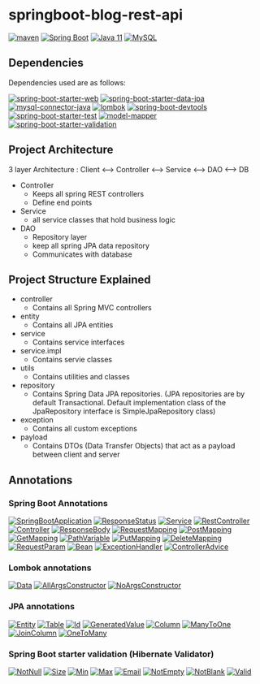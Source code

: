 # springboot-blog-rest-api
<a href="https://maven.apache.org/"><img alt="maven" src="https://img.shields.io/badge/maven-%20-blue"/></a>
<a href="https://spring.io/projects/spring-boot/"><img alt="Spring Boot" src="https://img.shields.io/badge/SpringBoot-2.6.3-blue"/></a>
<a href="https://docs.oracle.com/en/java/javase/11/"><img alt="Java 11" src="https://img.shields.io/badge/Java-11-blue"/></a>
<a href="https://dev.mysql.com/"><img alt="MySQL" src="https://img.shields.io/badge/MySQL-8.0.28-blue"/></a>


## Dependencies
Dependencies used are as follows:

<a href="https://mvnrepository.com/artifact/org.springframework.boot/spring-boot-starter-web"><img alt="spring-boot-starter-web" src="https://img.shields.io/badge/dependency-SpringBootStarterWeb-blue"/></a>
<a href="https://mvnrepository.com/artifact/org.springframework.boot/spring-boot-starter-data-jpa"><img alt="spring-boot-starter-data-jpa" src="https://img.shields.io/badge/dependency-SpringBootStarterDataJPA-blue"/></a>
<a href="https://mvnrepository.com/artifact/mysql/mysql-connector-java"><img alt="mysql-connector-java" src="https://img.shields.io/badge/dependency-MySQLConnectorJava-blue"/></a>
<a href="https://mvnrepository.com/artifact/org.projectlombok/lombok"><img alt="lombok" src="https://img.shields.io/badge/dependency-Lombok-blue"/></a>
<a href="https://mvnrepository.com/artifact/org.springframework.boot/spring-boot-devtools"><img alt="spring-boot-devtools" src="https://img.shields.io/badge/dependency-SpringBootDevTools-blue"/></a>
<a href="https://mvnrepository.com/artifact/org.springframework.boot/spring-boot-starter-test"><img alt="spring-boot-starter-test" src="https://img.shields.io/badge/dependency-SpringBootStarterTest-blue"/></a>
<a href="https://mvnrepository.com/artifact/org.modelmapper/modelmapper/3.0.0"><img alt="model-mapper" src="https://img.shields.io/badge/dependency-ModelMapper-blue"/></a>
<a href="https://mvnrepository.com/artifact/org.springframework.boot/spring-boot-starter-validation"><img alt="spring-boot-starter-validation" src="https://img.shields.io/badge/dependency-SpringBootStarterValidation-blue"/></a> 


## Project Architecture
3 layer Architecture : Client <--> Controller <--> Service <--> DAO <--> DB

- Controller
  - Keeps all spring REST controllers
  - Define end points
- Service
  - all service classes that hold business logic
- DAO
  - Repository layer
  - keep all spring JPA data repository
  - Communicates with database


## Project Structure Explained
- controller
  - Contains all Spring MVC controllers
- entity
  - Contains all JPA entities
- service
  - Contains service interfaces
- service.impl
  - Contains servie classes
- utils
  - Contains utilities and classes
- repository
  - Contains Spring Data JPA repositories. (JPA repositories are by default Transactional. Default implementation class of the JpaRepository interface is SimpleJpaRepository class)
- exception
  - Contains all custom exceptions
- payload
  - Contains DTOs (Data Transfer Objects) that act as a payload between client and server


## Annotations
### Spring Boot Annotations
<a href="https://docs.spring.io/spring-boot/docs/2.0.x/reference/html/using-boot-using-springbootapplication-annotation.html"><img alt="SpringBootApplication" src="https://img.shields.io/badge/@SpringBootApplication-blue"/></a>
<a href="https://docs.spring.io/spring-framework/docs/current/javadoc-api/org/springframework/web/bind/annotation/ResponseStatus.html"><img alt="ResponseStatus" src="https://img.shields.io/badge/@ResponseStatus-blue"/></a>
<a href="https://docs.spring.io/spring-framework/docs/current/javadoc-api/org/springframework/stereotype/Service.html"><img alt="Service" src="https://img.shields.io/badge/@Service-blue"/></a>
<a href="https://docs.spring.io/spring-framework/docs/current/javadoc-api/org/springframework/web/bind/annotation/RestController.html"><img alt="RestController" src="https://img.shields.io/badge/@RestController-blue"/></a>
<a href="https://docs.spring.io/spring-framework/docs/current/javadoc-api/org/springframework/stereotype/Controller.html"><img alt="Controller" src="https://img.shields.io/badge/@Controller-blue"/></a>
<a href="https://docs.spring.io/spring-framework/docs/current/javadoc-api/org/springframework/web/bind/annotation/ResponseBody.html"><img alt="ResponseBody" src="https://img.shields.io/badge/@ResponseBody-blue"/></a>
<a href="https://docs.spring.io/spring-framework/docs/current/javadoc-api/org/springframework/web/bind/annotation/RequestMapping.html"><img alt="RequestMapping" src="https://img.shields.io/badge/@RequestMapping-blue"/></a>
<a href="https://docs.spring.io/spring-framework/docs/current/javadoc-api/org/springframework/web/bind/annotation/PostMapping.html"><img alt="PostMapping" src="https://img.shields.io/badge/@PostMapping-blue"/></a>
<a href="https://docs.spring.io/spring-framework/docs/current/javadoc-api/org/springframework/web/bind/annotation/GetMapping.html"><img alt="GetMapping" src="https://img.shields.io/badge/@GetMapping-blue"/></a>
<a href="https://docs.spring.io/spring-framework/docs/current/javadoc-api/org/springframework/web/bind/annotation/PathVariable.html"><img alt="PathVariable" src="https://img.shields.io/badge/@PathVariable-blue"/></a>
<a href="https://docs.spring.io/spring-framework/docs/current/javadoc-api/org/springframework/web/bind/annotation/PutMapping.html"><img alt="PutMapping" src="https://img.shields.io/badge/@PutMapping-blue"/></a>
<a href="https://docs.spring.io/spring-framework/docs/current/javadoc-api/org/springframework/web/bind/annotation/DeleteMapping.html"><img alt="DeleteMapping" src="https://img.shields.io/badge/@DeleteMapping-blue"/></a>
<a href="https://docs.spring.io/spring-framework/docs/current/javadoc-api/org/springframework/web/bind/annotation/RequestParam.html"><img alt="RequestParam" src="https://img.shields.io/badge/@RequestParam-blue"/></a>
<a href="https://docs.spring.io/spring-javaconfig/docs/1.0.0.M4/reference/html/ch02s"><img alt="Bean" src="https://img.shields.io/badge/@Bean-blue"/></a>
<a href="https://docs.spring.io/spring-framework/docs/current/javadoc-api/org/springframework/web/bind/annotation/ExceptionHandler.html"><img alt="ExceptionHandler" src="https://img.shields.io/badge/@ExceptionHandler-blue"/></a>
<a href="https://docs.spring.io/spring-framework/docs/current/javadoc-api/org/springframework/web/bind/annotation/ControllerAdvice.html"><img alt="ControllerAdvice" src="https://img.shields.io/badge/@ControllerAdvice-blue"/></a>

### Lombok annotations
<a href="https://projectlombok.org/api/lombok/Data.html"><img alt="Data" src="https://img.shields.io/badge/@Data-blue"/></a>
<a href="https://projectlombok.org/api/lombok/AllArgsConstructor.html"><img alt="AllArgsConstructor" src="https://img.shields.io/badge/@AllArgsConstructor-blue"/></a>
<a href="https://projectlombok.org/api/lombok/NoArgsConstructor.html"><img alt="NoArgsConstructor" src="https://img.shields.io/badge/@NoArgsConstructor-blue"/></a>

### JPA annotations
<a href="https://www.techferry.com/articles/hibernate-jpa-annotations.html#Entity"><img alt="Entity" src="https://img.shields.io/badge/@Entity-blue"/></a>
<a href="https://www.techferry.com/articles/hibernate-jpa-annotations.html#Table"><img alt="Table" src="https://img.shields.io/badge/@Table-blue"/></a>
<a href="https://www.techferry.com/articles/hibernate-jpa-annotations.html#Id"><img alt="Id" src="https://img.shields.io/badge/@Id-blue"/></a>
<a href="https://www.techferry.com/articles/hibernate-jpa-annotations.html#GeneratedValue"><img alt="GeneratedValue" src="https://img.shields.io/badge/@GeneratedValue-blue"/></a>
<a href="https://www.techferry.com/articles/hibernate-jpa-annotations.html#Column"><img alt="Column" src="https://img.shields.io/badge/@Column-blue"/></a>
<a href="https://www.techferry.com/articles/hibernate-jpa-annotations.html#ManyToOne"><img alt="ManyToOne" src="https://img.shields.io/badge/@ManyToOne-blue"/></a>
<a href="https://www.techferry.com/articles/hibernate-jpa-annotations.html#JoinColumn"><img alt="JoinColumn" src="https://img.shields.io/badge/@JoinColumn-blue"/></a>
<a href="https://www.techferry.com/articles/hibernate-jpa-annotations.html#OneToMany"><img alt="OneToMany" src="https://img.shields.io/badge/@OneToMany-blue"/></a>

### Spring Boot starter validation (Hibernate Validator)
<a href="https://docs.oracle.com/javaee/7/api/javax/validation/constraints/NotNull.html"><img alt="NotNull" src="https://img.shields.io/badge/@NotNull-blue"/></a>
<a href="https://docs.oracle.com/javaee/7/api/javax/validation/constraints/Size.html"><img alt="Size" src="https://img.shields.io/badge/@Size-blue"/></a>
<a href="https://docs.oracle.com/javaee/7/api/javax/validation/constraints/Min.html"><img alt="Min" src="https://img.shields.io/badge/@Min-blue"/></a>
<a href="https://docs.oracle.com/javaee/7/api/javax/validation/constraints/Max.html"><img alt="Max" src="https://img.shields.io/badge/@Max-blue"/></a>
<a href="https://javaee.github.io/javaee-spec/javadocs/javax/validation/constraints/Email.html"><img alt="Email" src="https://img.shields.io/badge/@Email-blue"/></a>
<a href="https://javaee.github.io/javaee-spec/javadocs/javax/validation/constraints/NotEmpty.html"><img alt="NotEmpty" src="https://img.shields.io/badge/@NotEmpty-blue"/></a> 
<a href="https://javaee.github.io/javaee-spec/javadocs/javax/validation/constraints/NotBlank.html"><img alt="NotBlank" src="https://img.shields.io/badge/@NotBlank-blue"/></a> 
<a href="https://docs.oracle.com/javaee/7/api/javax/validation/Valid.html"><img alt="Valid" src="https://img.shields.io/badge/@Valid-blue"/></a>
